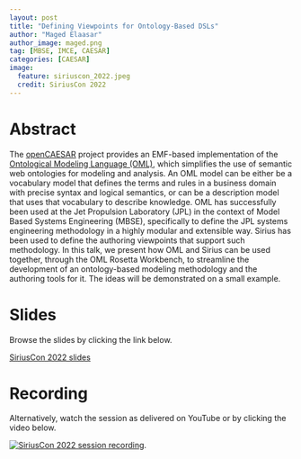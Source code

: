 ```yaml
---
layout: post
title: "Defining Viewpoints for Ontology-Based DSLs"
author: "Maged Elaasar"
author_image: maged.png
tag: [MBSE, IMCE, CAESAR]
categories: [CAESAR]
image:
  feature: siriuscon_2022.jpeg
  credit: SiriusCon 2022
---
```


# Abstract


The [openCAESAR](http://www.opencaesar.io/) project provides an EMF-based implementation of the [Ontological Modeling Language (OML)](http://www.opencaesar.io/oml), which simplifies the use of semantic web ontologies for modeling and analysis. An OML model can be either be a vocabulary model that defines the terms and rules in a business domain with precise syntax and logical semantics, or can be a description model that uses that vocabulary to describe knowledge. OML has successfully been used at the Jet Propulsion Laboratory (JPL) in the context of Model Based Systems Engineering (MBSE), specifically to define the JPL systems engineering methodology in a highly modular and extensible way. Sirius has been used to define the authoring viewpoints that support such methodology. In this talk, we present how OML and Sirius can be used together, through the OML Rosetta Workbench, to streamline the development of an ontology-based modeling methodology and the authoring tools for it. The ideas will be demonstrated on a small example.

# Slides

Browse the slides by clicking the link below.

[SiriusCon 2022 slides](https://fr.slideshare.net/Obeo_corp/defining-viewpoints-for-ontologybased-dsls)

# Recording

Alternatively, watch the session as delivered on YouTube or by clicking the video below.

[![SiriusCon 2022 session recording](https://img.youtube.com/vi/dm3zBvpSCKA/0.jpg)](https://www.youtube.com/watch?v=dm3zBvpSCKA).